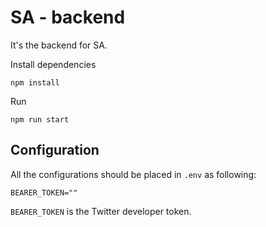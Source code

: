 # SA - backend

It's the backend for SA.

Install dependencies
```
npm install
```

Run 
```
npm run start
```

## Configuration

All the configurations should be placed in `.env` as following:

```
BEARER_TOKEN=""
```

`BEARER_TOKEN` is the Twitter developer token.  